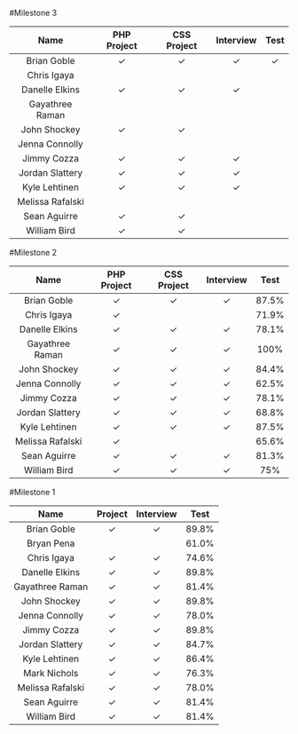 #Milestone 3

Name            | PHP Project | CSS Project | Interview | Test |
:--------------:|:-----------:|:-----------:|:---------:|:----:|
Brian Goble     |✓             | ✓            | ✓         |✓  |
Chris Igaya     |            |             |           | |
Danelle Elkins  |✓             |✓             |✓          | |
Gayathree Raman |            |            |          |  |
John Shockey    |✓            | ✓           |          | |
Jenna Connolly  |            |            |          | |
Jimmy Cozza     |✓            |✓            |✓          | |
Jordan Slattery |✓            |✓            | ✓         | |
Kyle Lehtinen   |✓             |✓             |✓          | |
Melissa Rafalski|            |             |           | |
Sean Aguirre    |✓            |✓            |          | |
William Bird    |✓            |✓            |          | |

#Milestone 2


Name            | PHP Project | CSS Project | Interview | Test |
:--------------:|:-----------:|:-----------:|:---------:|:----:|
Brian Goble     |✓            |✓            |✓          |87.5% |
Chris Igaya     |✓            |             |           |71.9% |
Danelle Elkins  |✓            |✓            |✓          |78.1% |
Gayathree Raman |✓            |✓            |✓          |100%  |
John Shockey    |✓            |✓            |✓          |84.4% |
Jenna Connolly  |✓            |✓            |✓          |62.5% |
Jimmy Cozza     |✓            |✓            |✓          |78.1% |
Jordan Slattery |✓            |✓            |✓          |68.8% |
Kyle Lehtinen   |✓            |✓            |✓          |87.5% |
Melissa Rafalski|✓            |             |           |65.6% |
Sean Aguirre    |✓            |✓            |✓          |81.3% |
William Bird    |✓            |✓            |✓          |75% |



#Milestone 1

Name            | Project | Interview | Test |
:--------------:|:-------:|:---------:|:----:|
Brian Goble     |✓        |✓          |89.8% |
Bryan Pena      |         |           |61.0% |
Chris Igaya     |✓        |✓          |74.6% |
Danelle Elkins  |✓        |✓          |89.8% |
Gayathree Raman |✓        |✓          |81.4% |
John Shockey    |✓        |✓          |89.8% |
Jenna Connolly  |✓        |✓          |78.0% |
Jimmy Cozza     |✓        |✓          |89.8% |
Jordan Slattery |✓        |✓          |84.7% |
Kyle Lehtinen   |✓        |✓          |86.4% |
Mark Nichols    |✓        |✓          |76.3% |
Melissa Rafalski|✓        |✓          |78.0% |
Sean Aguirre    |✓        |✓          |81.4% |
William Bird    |✓        |✓          |81.4% |
